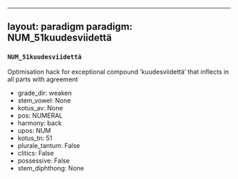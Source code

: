 
---
layout: paradigm
paradigm: NUM_51kuudesviidettä
---
### ` NUM_51kuudesviidettä `

Optimisation hack for exceptional compound ’kuudesviidettä’ that inflects in all parts with agreement
* grade_dir: weaken
* stem_vowel: None
* kotus_av: None
* pos: NUMERAL
* harmony: back
* upos: NUM
* kotus_tn: 51
* plurale_tantum: False
* clitics: False
* possessive: False
* stem_diphthong: None
